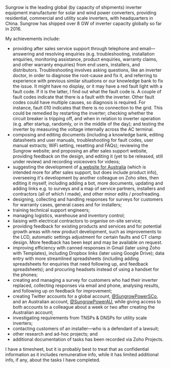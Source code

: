 Sungrow is the leading global (by capacity of shipments) inverter equipment manufacturer for solar and wind power converters, providing residential, commercial and utility scale inverters, with headquarters in China. Sungrow has shipped over 8 GW of inverter capacity globally so far in 2016.

My achievements include:
* providing after sales service support through telephone and email—answering and resolving enquiries (e.g. troubleshooting, installation enquiries, monitoring assistance, product enquiries, warranty claims, and other warranty enquiries) from end users, installers, and distributors. Troubleshooting involves asking questions, like an inverter doctor, in order to diagnose the root-cause and fix it, and referring to experience with previous similar situations or our knowledge bank to fix the issue. It might have no display, or it may have a red fault light with a fault code. If it is the latter, I find out what the fault code is. A couple of fault codes indicate that there is a fault with the inverter. Other fault codes could have multiple causes, so diagnosis is required. For instance, fault 010 indicates that there is no connection to the grid. This could be remedied by restarting the inverter; checking whether the circuit breaker is tripping off, and when in relation to inverter operation (e.g. after startup, randomly, or in the middle of the day); and testing the inverter by measuring the voltage internally across the AC terminal.
* composing and editing documents (including a knowledge bank, editing datasheets and user manuals, troubleshooting for fault codes, user manual extracts; WiFi setting, resetting and FAQs); reviewing the Sungrow website; and proposing an after sales support website, providing feedback on the design, and editing it (yet to be released, still under review) and recording voiceovers for videos;
* suggesting the development of [a website for Australia](https://www.sungrowpower.com.au/) (which is intended more for after sales support, but does include product info), overseeing it's development by another colleague on Zoho sites, then editing it myself, including adding a bot, more documents, updating and adding links e.g. to surveys and a map of service partners, installers and contractors (all of which I made), and other minor edits / proofreading.
* designing, collecting and handling responses for surveys for customers for warranty cases, general cases and for installers;
* training technical support engineers;
* managing logistics, warehouse and inventory control;
* liaising with electrical contractors to organise on-site service;
* providing feedback for existing products and services and for potential growth areas with new product development, such as improvements to the LCD, automatic settings adjustment for certain faults and CT clamp design. More feedback has been kept and may be available on request.
* improving efficiency with canned responses in Gmail (later using Zoho with Templates), including Dropbox links (later using Google Drive); data entry with more streamlined spreadsheets (including adding spreadsheets for enquiries that need following up, and feedback spreadsheets); and procuring headsets instead of using a handset for the phones;
* creating and managing a survey for customers who had their inverter replaced, collecting responses via email and phone, analysing results, and following up on feedback for improvement;
* creating Twitter accounts for a global account, [@SungrowPowerSCo](https://twitter.com/sungrowpowersco), and an Australian account, [@SungrowPowerAU](https://twitter.com/SungrowPowerAU), while giving access to both accounts to a colleague about a week or two after creating the Australian account;
* investigating requirements from TNSPs & DNSPs for utility scale inverters;
* contacting customers of an installer—who is a defendant of a lawsuit;
* other research and ad-hoc projects; and
* additional documentation of tasks has been recorded via Zoho Projects.

I have a timesheet, but it is probably best to treat that as confidential information as it includes remunerative info, while it has limited additional info, if any, about the tasks I have completed.
